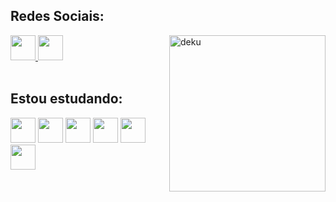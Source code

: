 <body>

  
  <h2> 
   Redes Sociais: 
  </h2> 
  
  <a border-radius:5px href="https://linkedin.com/in/hideki-abe">
    <img height=40px src="https://img.shields.io/badge/LinkedIn-0077B5?style=for-the-badge&logo=linkedin&logoColor=white">
  </a>
  
  <a  href="https://www.instagram.com/hide.kii/">
  <img height=40px src="https://img.shields.io/badge/Instagram-E4405F?style=for-the-badge&logo=instagram&logoColor=white">
  </a>
  
  
  <img align="right" width="250px" height="250"  src="https://i.imgur.com/Z9bdip0.gif" alt="deku"  width="250" />
  
  <div style="display: inline_block"><br>
      <h2 >
        Estou estudando: 
      </h2>
      <a href="https://www.oracle.com"><img align="justify"  height=40px src="https://img.shields.io/badge/Java-ED8B00?style=for-the-badge&logo=java&logoColor=white"/></a>
      <a href="https://www.javascript.com/"><img align="justify"  height=40px src="https://img.shields.io/badge/JavaScript-323330?style=for-the-badge&logo=javascript&logoColor=F7DF1E"/><a/>
      <a href="https://www.w3schools.com/css/"><img align="justify"  height=40px src="https://img.shields.io/badge/CSS3-1572B6?style=for-the-badge&logo=css3&logoColor=white" /></a>
      <a href="https://pt.wikipedia.org/wiki/HTML5"><img align="justify"  height=40px src="https://img.shields.io/badge/HTML5-E34F26?style=for-the-badge&logo=html5&logoColor=white"/></a>
      <a href="https://spring.io/"><img align="justify"  height=40px src="https://img.shields.io/badge/Spring-6DB33F?style=for-the-badge&logo=spring&logoColor=white"/></a>
    	<a href="https://spring.io/"><img align="justify"  height=40px src="https://img.shields.io/badge/React-20232A?style=for-the-badge&logo=react&logoColor=61DAFB"/></a>
    
</body>
